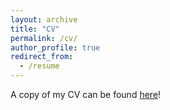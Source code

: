 ```yaml
---
layout: archive
title: "CV"
permalink: /cv/
author_profile: true
redirect_from:
  - /resume
---
```


A copy of my CV can be found [here](https://drive.google.com/file/d/1P0MUIQVJMPQETrFfIYuADe2gJMYrC26W/view?usp=sharing)!
